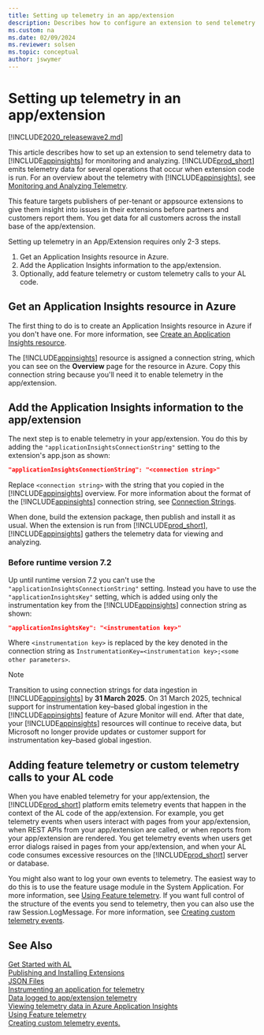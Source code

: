 ```yaml
---
title: Setting up telemetry in an app/extension 
description: Describes how to configure an extension to send telemetry data to Azure Application Insights. 
ms.custom: na
ms.date: 02/09/2024
ms.reviewer: solsen
ms.topic: conceptual
author: jswymer
---
```


# Setting up telemetry in an app/extension 

[!INCLUDE[2020_releasewave2.md](../includes/2020_releasewave2.md)]

This article describes how to set up an extension to send telemetry data to [!INCLUDE[appinsights](../includes/azure-appinsights-name.md)] for monitoring and analyzing. [!INCLUDE[prod_short](includes/prod_short.md)] emits telemetry data for several operations that occur when extension code is run. For an overview about the telemetry with [!INCLUDE[appinsights](../includes/azure-appinsights-name.md)], see [Monitoring and Analyzing Telemetry](../administration/telemetry-overview.md).

This feature targets publishers of per-tenant or appsource extensions to give them insight into issues in their extensions before partners and customers report them. You get data for all customers across the install base of the app/extension. 

Setting up telemetry in an App/Extension requires only 2-3 steps.

1. Get an Application Insights resource in Azure.
1. Add the Application Insights information to the app/extension.
1. Optionally, add feature telemetry or custom telemetry calls to your AL code.


## Get an Application Insights resource in Azure

The first thing to do is to create an Application Insights resource in Azure if you don't have one. For more information, see [Create an Application Insights resource](/azure/azure-monitor/app/create-new-resource).

The [!INCLUDE[appinsights](../includes/azure-appinsights-name.md)] resource is assigned a connection string, which you can see on the **Overview** page for the resource in Azure. Copy this connection string because you'll need it to enable telemetry in the app/extension.

## Add the Application Insights information to the app/extension

The next step is to enable telemetry in your app/extension. You do this by adding the `"applicationInsightsConnectionString"` setting to the extension's app.json as shown:

```json
"applicationInsightsConnectionString": "<connection string>"
```

Replace `<connection string>` with the string that you copied in the [!INCLUDE[appinsights](../includes/azure-appinsights-name.md)] overview. For more information about the format of the [!INCLUDE[appinsights](../includes/azure-appinsights-name.md)] connection string, see [Connection Strings](/azure/azure-monitor/app/sdk-connection-string?tabs=net).

When done, build the extension package, then publish and install it as usual. When the extension is run from [!INCLUDE[prod_short](includes/prod_short.md)], [!INCLUDE[appinsights](../includes/azure-appinsights-name.md)] gathers the telemetry data for viewing and analyzing.

### Before runtime version 7.2

Up until runtime version 7.2 you can't use the `"applicationInsightsConnectionString"` setting. Instead you have to use the `"applicationInsightsKey"` setting, which is added using only the instrumentation key from the [!INCLUDE[appinsights](../includes/azure-appinsights-name.md)] connection string as shown:

```json
"applicationInsightsKey": "<instrumentation key>"
```

Where `<instrumentation key>` is replaced by the key denoted in the connection string as `InstrumentationKey=<instrumentation key>;<some other parameters>`.

> [!NOTE]
> Transition to using connection strings for data ingestion in [!INCLUDE[appinsights](../includes/azure-appinsights-name.md)] by **31 March 2025**. On 31 March 2025, technical support for instrumentation key–based global ingestion in the [!INCLUDE[appinsights](../includes/azure-appinsights-name.md)] feature of Azure Monitor will end. After that date, your [!INCLUDE[appinsights](../includes/azure-appinsights-name.md)] resources will continue to receive data, but Microsoft no longer provide updates or customer support for instrumentation key–based global ingestion. 

## Adding feature telemetry or custom telemetry calls to your AL code

When you have enabled telemetry for your app/extension, the [!INCLUDE[prod_short](../developer/includes/prod_short.md)] platform emits telemetry events that happen in the context of the AL code of the app/extension. For example, you get telemetry events when users interact with pages from your app/extension, when REST APIs from your app/extension are called, or when reports from your app/extension are rendered. You get telemetry events when users get error dialogs raised in pages from your app/extension, and when your AL code consumes excessive resources on the [!INCLUDE[prod_short](../developer/includes/prod_short.md)] server or database.

You might also want to log your own events to telemetry. The easiest way to do this is to use the feature usage module in the System Application. For more information, see [Using Feature telemetry](../administration/telemetry-feature-telemetry.md). If you want full control of the structure of the events you send to telemetry, then you can also use the raw Session.LogMessage. For more information, see [Creating custom telemetry events](devenv-instrument-application-for-telemetry-app-insights.md).


## See Also  

[Get Started with AL](devenv-get-started.md)  
[Publishing and Installing Extensions](devenv-how-publish-and-install-an-extension-v2.md)  
[JSON Files](devenv-json-files.md)  
[Instrumenting an application for telemetry](devenv-instrument-application-for-telemetry.md)  
[Data logged to app/extension telemetry](devenv-application-insights-for-extensions-data.md)  
[Viewing telemetry data in Azure Application Insights](../administration/telemetry-overview.md)  
[Using Feature telemetry](../administration/telemetry-feature-telemetry.md)  
[Creating custom telemetry events.](devenv-instrument-application-for-telemetry-app-insights.md)  